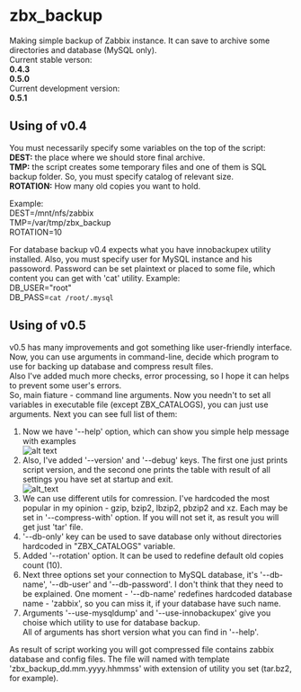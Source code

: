 # zbx_backup
Making simple backup of Zabbix instance. It can save to archive some directories and database (MySQL only).  
Current stable verson:  
<b>0.4.3</b>  
<b>0.5.0</b>  
Current development version:  
<b>0.5.1</b>

## Using of v0.4
You must necessarily specify some variables on the top of the script:  
<b>DEST:</b> the place where we should store final archive.  
<b>TMP:</b> the script creates some temporary files and one of them is SQL backup folder. So, you must specify catalog of relevant size.  
<b>ROTATION:</b> How many old copies you want to hold.

Example:  
DEST=/mnt/nfs/zabbix  
TMP=/var/tmp/zbx_backup  
ROTATION=10  

For database backup v0.4 expects what you have innobackupex utility installed. Also, you must specify user for MySQL instance and his passoword. Password can be set plaintext or placed to some file, which content you can get with 'cat' utility.
Example:  
DB_USER="root"  
DB_PASS=`cat /root/.mysql`  

## Using of v0.5
v0.5 has many improvements and got something like user-friendly interface.  
Now, you can use arguments in command-line, decide which program to use for backing up database and compress result files.  
Also I've added much more checks, error processing, so I hope it can helps to prevent some user's errors.  
So, main fiature - command line arguments. Now you needn't to set all variables in executable file (except ZBX_CATALOGS), you can just use arguments. Next you can see full list of them:  
1. Now we have '--help' option, which can show you simple help message with examples  
![alt text](https://pp.userapi.com/c639426/v639426269/57d44/f4GP3k8HbKs.jpg)  
2. Also, I've added '--version' and '--debug' keys. The first one just prints script version, and the second one prints the table with result of all settings you have set at startup and exit.  
![alt_text](https://pp.userapi.com/c639426/v639426141/675f0/0JHhrLK4oQA.jpg)  
3. We can use different utils for comression. I've hardcoded the most popular in my opinion - gzip, bzip2, lbzip2, pbzip2 and xz. Each may be set in '--compress-with' option. If you will not set it, as result you will get just 'tar' file.  
4. '--db-only' key can be used to save database only without directories hardcoded in "ZBX_CATALOGS" variable.  
5. Added '--rotation' option. It can be used to redefine default old copies count (10).  
6. Next three options set your connection to MySQL database, it's '--db-name', '--db-user' and '--db-password'. I don't think that they need to be explained. One moment - '--db-name' redefines hardcoded database name - 'zabbix', so you can miss it, if your database have such name.  
7. Arguments '--use-mysqldump' and '--use-innobackupex' give you choise which utility to use for database backup.  
All of arguments has short version what you can find in '--help'.

As result of script working you will got compressed file contains zabbix database and config files. The file will named with template 'zbx_backup_dd.mm.yyyy.hhmmss' with extension of utility you set (tar.bz2, for example).
